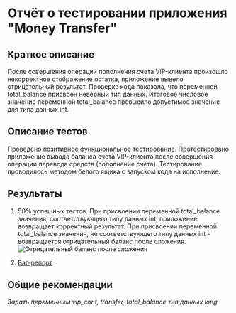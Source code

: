 # Отчёт о тестировании приложения "Money Transfer"

## Краткое описание

После совершения операции пополнения счета VIP-клиента произошло некорректное отображение остатка, приложение вывело отрицательный результат. 
Проверка кода показала, что переменной total_balance присвоен неверный тип данных. 
Итоговое числовое значение переменной total_balance превысило допустимое значение для типа данных int.

## Описание тестов

Проведено позитивное функциональное тестирование. Протестировано приложение вывода баланса счета VIP-клиента после совершения операции перевода средств (пополнение счета). Тестирование проводилось методом белого ящика с запуском кода на исполнение.

## Результаты

1. 50% успешных тестов. При присвоении переменной total_balance значения, соответствующего типу данных int, приложение возвращает корректный результат. При присвоении переменной total_balance значения, не соответствующего типу данных int - возвращается отрицательный баланс после сложения.
![Отрицательный баланс после сложения](https://user-images.githubusercontent.com/79724555/115141661-df9d2880-a03d-11eb-8090-4acc2d30edc7.png)

2. [Баг-репорт](https://github.com/ARyabtsev79/MoneyTransfer/issues/1#issue-860624990) 


## Общие рекомендации
*Задать переменным vip_cont, transfer, total_balance тип данных long*
